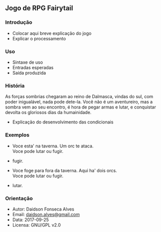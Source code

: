 ## Jogo de RPG Fairytail

### Introdução

* Colocar aqui breve explicação do jogo
* Explicar o processamento

### Uso

* Sintaxe de uso
* Entradas esperadas
* Saída produzida

### História

As forças sombrias chegaram ao reino de Dalmasca, vindas do sul, com poder inigualável, nada pode dete-la.
Você não é um aventureiro, mas a sombra vem ao seu encontro, é hora de pegar armas e lutar, e conquistar devolta os gloriosos dias da humainidade.
* Explicação do desenvolvimento das condicionais

### Exemplos 

* Voce esta' na taverna. Um orc te ataca.  
  Voce pode lutar ou fugir.

* fugir.

* Voce foge para fora da taverna. Aqui ha' dois orcs.  
  Voce pode lutar ou fugir.

* lutar.

### Orientação

* Autor: Daidson Fonseca Alves
* Email: daidson.alves@gmail.com
* Data: 2017-09-25
* Licensa: GNU/GPL v2.0

